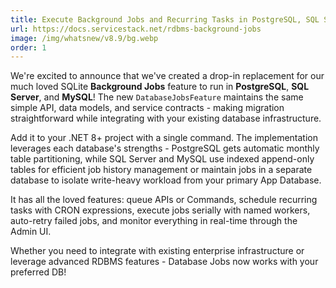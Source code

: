 ```yaml
---
title: Execute Background Jobs and Recurring Tasks in PostgreSQL, SQL Server & MySQL
url: https://docs.servicestack.net/rdbms-background-jobs
image: /img/whatsnew/v8.9/bg.webp
order: 1
---
```


We're excited to announce that we've created a drop-in replacement for our much loved SQLite **Background Jobs**
feature to run in **PostgreSQL**, **SQL Server**, and **MySQL**! The new `DatabaseJobsFeature` maintains the 
same simple API, data models, and service contracts - making migration straightforward while integrating 
with your existing database infrastructure.

Add it to your .NET 8+ project with a single command. The implementation leverages each database's strengths - PostgreSQL 
gets automatic monthly table partitioning, while SQL Server and MySQL use indexed append-only tables for efficient job 
history management or maintain jobs in a separate database to isolate write-heavy workload from your primary App Database.

It has all the loved features: queue APIs or Commands, schedule recurring tasks with CRON expressions,
execute jobs serially with named workers, auto-retry failed jobs, and monitor everything in real-time through 
the Admin UI. 

Whether you need to integrate with existing enterprise infrastructure or leverage advanced RDBMS features - 
Database Jobs now works with your preferred DB!
